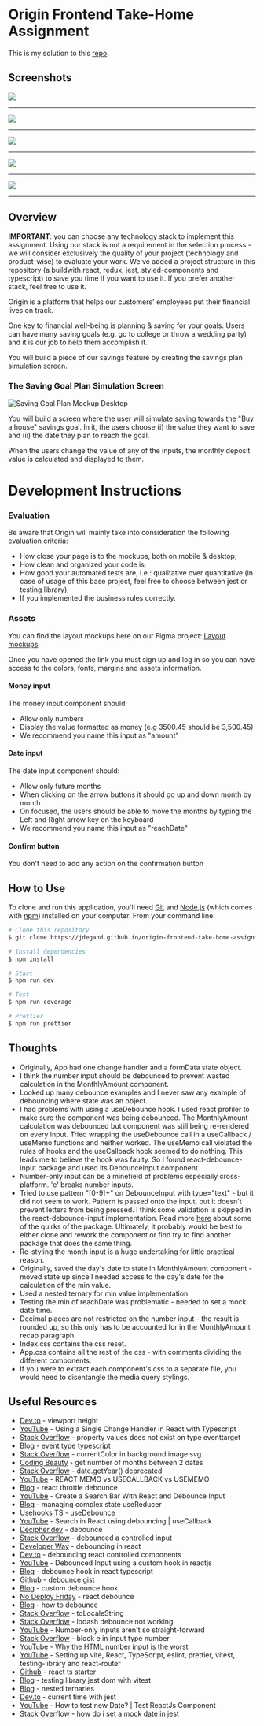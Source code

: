# Origin Frontend Take-Home Assignment

This is my solution to this [repo](https://github.com/OriginFinancial/frontend-take-home-assignment).

## Screenshots 

![](origin-frontend-mobile-1.png)

***

![](origin-frontend-mobile-2.png)

***

![](origin-frontend-mobile-3.png)

***

![](origin-frontend-desktop-1.png)

*** 

![](origin-frontend-test-results.png)

***

## Overview

**IMPORTANT**: you can choose any technology stack to implement this assignment. Using our stack is not a requirement in the selection process - we will consider exclusively the quality of your project (technology and product-wise) to evaluate your work. We've added a project structure in this repository (a buildwith react, redux, jest, styled-components and typescript) to save you time if you want to use it. If you prefer another stack, feel free to use it.

Origin is a platform that helps our customers' employees put their financial lives on track.

One key to financial well-being is planning & saving for your goals. Users can have many saving goals (e.g. go to college or throw a wedding party) and it is our job to help them accomplish it.

You will build a piece of our savings feature by creating the savings plan simulation screen.

### The Saving Goal Plan Simulation Screen

![Saving Goal Plan Mockup Desktop]('./saving-goal-plan-desk.png')

You will build a screen where the user will simulate saving towards the "Buy a house" savings goal.
In it, the users choose (i) the value they want to save and (ii) the date they plan to reach the goal.

When the users change the value of any of the inputs, the monthly deposit value is calculated and displayed to them.

# Development Instructions

### Evaluation
Be aware that Origin will mainly take into consideration the following evaluation criteria:
* How close your page is to the mockups, both on mobile & desktop;
* How clean and organized your code is;
* How good your automated tests are, i.e.: qualitative over quantitative (in case of usage of this base project, feel free to choose between jest or testing library);
* If you implemented the business rules correctly.

### Assets
You can find the layout mockups here on our Figma project:
[Layout mockups](https://www.figma.com/file/Axdg0WSJURcxp8Arq3gg9x/Take-Home-Assignment-v2)

Once you have opened the link you must sign up and log in so you can have access to the colors, fonts, margins and assets information.

#### Money input

The money input component should:

- Allow only numbers
- Display the value formatted as money (e.g 3500.45 should be 3,500.45)
- We recommend you name this input as "amount"

#### Date input

The date input component should:

- Allow only future months
- When clicking on the arrow buttons it should go up and down month by month
- On focused, the users should be able to move the months by typing the Left and Right arrow key on the keyboard
- We recommend you name this input as "reachDate"

#### Confirm button

You don't need to add any action on the confirmation button

## How to Use

To clone and run this application, you'll need [Git](https://git-scm.com) and [Node.js](https://nodejs.org/en/download/) (which comes with [npm](http://npmjs.com)) installed on your computer. From your command line:

```bash
# Clone this repository 
$ git clone https://jdegand.github.io/origin-frontend-take-home-assignment

# Install dependencies
$ npm install

# Start
$ npm run dev

# Test
$ npm run coverage

# Prettier
$ npm run prettier
```

## Thoughts

- Originally, App had one change handler and a formData state object.  
- I think the number input should be debounced to prevent wasted calculation in the MonthlyAmount component.  
- Looked up many debounce examples and I never saw any example of debouncing where state was an object.    
- I had problems with using a useDebounce hook. I used react profiler to make sure the component was being debounced. The MonthlyAmount calculation was debounced but component was still being re-rendered on every input.  Tried wrapping the useDebounce call in a useCallback / useMemo functions and neither worked.  The useMemo call violated the rules of hooks and the useCallback hook seemed to do nothing.  This leads me to believe the hook was faulty. So I found react-debounce-input package and used its DebounceInput component. 
- Number-only input can be a minefield of problems especially cross-platform. 'e' breaks number inputs.  
- Tried to use pattern "[0-9]+" on DebounceInput with type="text" - but it did not seem to work. Pattern is passed onto the input, but it doesn't prevent letters from being pressed.  I think some validation is skipped in the react-debounce-input implementation. Read more [here](https://github.com/nkbt/react-debounce-input/issues/130) about some of the quirks of the package.  Ultimately, it probably would be best to either clone and rework the component or find try to find another package that does the same thing.
- Re-styling the month input is a huge undertaking for little practical reason.  
- Originally, saved the day's date to state in MonthlyAmount component - moved state up since I needed access to the day's date for the calculation of the min value.  
- Used a nested ternary for min value implementation.
- Testing the min of reachDate was problematic - needed to set a mock date time.
- Decimal places are not restricted on the number input - the result is rounded up, so this only has to be accounted for in the MonthlyAmount recap paragraph.
- Index.css contains the css reset. 
- App.css contains all the rest of the css - with comments dividing the different components.  
- If you were to extract each component's css to a separate file, you would need to disentangle the media query stylings.

## Useful Resources

- [Dev.to](https://dev.to/fenok/stretching-body-to-full-viewport-height-the-missing-way-2ghd#:~:text=Applying%20min%2Dheight%3A%20100vh%20to,grow%20even%20more%20if%20necessary) - viewport height
- [YouTube](https://www.youtube.com/watch?v=qCxd36b1xqs) - Using a Single Change Handler in React with Typescript
- [Stack Overflow](https://stackoverflow.com/questions/44321326/property-value-does-not-exist-on-type-eventtarget-in-typescript) - property values does not exist on type eventtarget
- [Blog](https://www.sharooq.com/how-to-find-the-type-of-an-event-in-reactjs-using-typescript) - event type typescript
- [Stack Overflow](https://stackoverflow.com/questions/49381592/currentcolor-in-background-image-svg) - currentColor in background image svg
- [Coding Beauty](https://codingbeautydev.com/blog/javascript-get-number-of-months-between-two-dates/) - get number of months between 2 dates
- [Stack Overflow](https://stackoverflow.com/questions/40350288/typescript-thinks-getyear-does-not-exist-on-type-date) - date.getYear() deprecated
- [YouTube](https://www.youtube.com/watch?v=uojLJFt9SzY) - REACT MEMO vs USECALLBACK vs USEMEMO
- [Blog](https://dmitripavlutin.com/react-throttle-debounce/) - react throttle debounce
- [YouTube](https://www.youtube.com/watch?v=PySFIsgXNZ0) - Create a Search Bar With React and Debounce Input
- [Blog](https://www.aleksandrhovhannisyan.com/blog/managing-complex-state-react-usereducer/) - managing complex state useReducer
- [Usehooks TS](https://usehooks-ts.com/react-hook/use-debounce) - useDebounce
- [YouTube](https://www.youtube.com/watch?v=DTeY9psVDDg) - Search in React using debouncing | useCallback
- [Decipher.dev](https://decipher.dev/30-seconds-of-typescript/docs/debounce/) - debounce
- [Stack Overflow](https://stackoverflow.com/questions/59383595/how-to-debounce-a-controlled-input) - debounced a controlled input
- [Developer Way](https://www.developerway.com/posts/debouncing-in-react) - debouncing in react
- [Dev.to](https://dev.to/bugs_bunny/debouncing-react-controlled-components-588i#controlled) - debouncing react controlled components
- [YouTube](https://www.youtube.com/watch?v=Wf7INnelvkI) - Debounced Input using a custom hook in reactjs
- [Blog](https://medium.com/@philip.andrewweedewang/debounce-hook-in-react-typescript-in-20-lines-of-code-9cde26254d10) - debounce hook in react typescript
- [Github](https://gist.github.com/ca0v/73a31f57b397606c9813472f7493a940) - debounce gist
- [Blog](https://blog.logrocket.com/create-custom-debounce-hook-react/) - custom debounce hook 
- [No Deploy Friday](https://nodeployfriday.com/posts/react-debounce/) - react debounce
- [Blog](https://leewarrick.com/blog/how-to-debounce/) - how to debounce
- [Stack Overflow](https://stackoverflow.com/questions/48653412/tolocalestring-not-showing-commas-on-numbers-with-decimals) - toLocaleString 
- [Stack Overflow](https://stackoverflow.com/questions/55616536/lodash-debounce-in-react-functional-component-not-working) - lodash debounce not working
- [YouTube](https://www.youtube.com/shorts/nnZS761ngXE) - Number-only inputs aren't so straight-forward
- [Stack Overflow](https://stackoverflow.com/questions/39291997/how-to-block-e-in-input-type-number) - block e in input type number
- [YouTube](https://www.youtube.com/watch?v=QnBmrBzbpkg) - Why the HTML number input is the worst
- [YouTube](https://www.youtube.com/watch?v=cchqeWY0Nak) - Setting up vite, React, TypeScript, eslint, prettier, vitest, testing-library and react-router
- [Github](https://github.com/CodingGarden/react-ts-starter) - react ts starter
- [Blog](https://markus.oberlehner.net/blog/using-testing-library-jest-dom-with-vitest/) - testing library jest dom with vitest
- [Blog](https://medium.com/javascript-scene/nested-ternaries-are-great-361bddd0f340) - nested ternaries
- [Dev.to](https://dev.to/joannaotmianowska/how-to-test-current-time-with-jest-and-react-testing-library-a12#:~:text=This%20is%20how%20the%20test,12%3A00%20GMT') - current time with jest
- [YouTube](https://www.youtube.com/watch?v=G--iuQ6sVS8) - How to test new Date? | Test ReactJs Component
- [Stack Overflow](https://stackoverflow.com/questions/29719631/how-do-i-set-a-mock-date-in-jest) - how do i set a mock date in jest